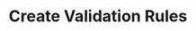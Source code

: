 ---
title: Create Validation Rules
type: endpoint
category: 639ba2628407100061f5faac
slug: create-validation-rules
parentDoc: 639ba2658407100061f5fabb
hidden: false
order: 3
---